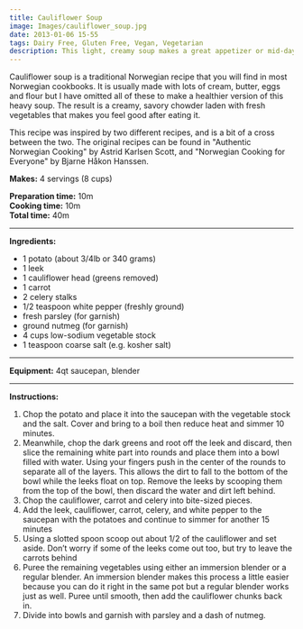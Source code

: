 ```yaml
---
title: Cauliflower Soup
image: Images/cauliflower_soup.jpg
date: 2013-01-06 15-55
tags: Dairy Free, Gluten Free, Vegan, Vegetarian
description: This light, creamy soup makes a great appetizer or mid-day meal.
---
```

Cauliflower soup is a traditional Norwegian recipe that you will find in most Norwegian cookbooks. It is usually made with lots of cream, butter, eggs and flour but I have omitted all of these to make a healthier version of this heavy soup. The result is a creamy, savory chowder laden with fresh vegetables that makes you feel good after eating it.

This recipe was inspired by two different recipes, and is a bit of a cross between the two. The original recipes can be found in "Authentic Norwegian Cooking" by Astrid Karlsen Scott, and "Norwegian Cooking for Everyone" by Bjarne Håkon Hanssen.

**Makes:** 4 servings (8 cups) 

**Preparation time:** 10m  
**Cooking time:** 10m  
**Total time:** 40m

---

**Ingredients:**

- 1 potato (about 3/4lb or 340 grams)
- 1 leek
- 1 cauliflower head (greens removed)
- 1 carrot
- 2 celery stalks
- 1/2  teaspoon white pepper (freshly ground)
-  fresh parsley (for garnish)
-  ground nutmeg (for garnish)
- 4  cups low-sodium vegetable stock
- 1 teaspoon coarse salt (e.g. kosher salt)


---

**Equipment:** 4qt saucepan, blender  

---

**Instructions:**

1. Chop the potato and place it into the saucepan with the vegetable stock and the salt. Cover and bring to a boil then reduce heat and simmer 10 minutes.
1. Meanwhile, chop the dark greens and root off the leek and discard, then slice the remaining white part into rounds and place them into a bowl filled with water. Using your fingers push in the center of the rounds to separate all of the layers. This allows the dirt to fall to the bottom of the bowl while the leeks float on top. Remove the leeks by scooping them from the top of the bowl, then discard the water and dirt left behind. 
1. Chop the cauliflower, carrot and celery into bite-sized pieces. 
1. Add the leek, cauliflower, carrot, celery, and white pepper to the saucepan with the potatoes and continue to simmer for another 15 minutes
1. Using a slotted spoon scoop out about 1/2 of the cauliflower and set aside. Don’t worry if some of the leeks come out too, but try to leave the carrots behind
1. Puree the remaining vegetables using either an immersion blender or a regular blender. An immersion blender makes this process a little easier because you can do it right in the same pot but a regular blender works just as well. Puree until smooth, then add the cauliflower chunks back in. 
1. Divide into bowls and garnish with parsley and a dash of nutmeg.

